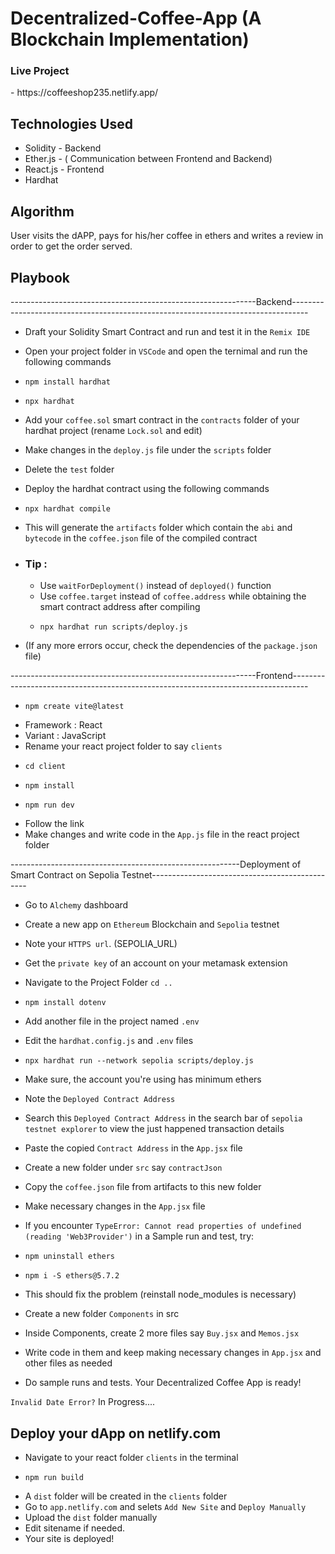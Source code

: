 # Decentralized-Coffee-App (A Blockchain Implementation)

<h3>Live Project</h3> - https://coffeeshop235.netlify.app/

## Technologies Used
* Solidity - Backend
* Ether.js - ( Communication between Frontend and Backend)
* React.js - Frontend
* Hardhat

## Algorithm

User visits the dAPP, pays for his/her coffee in ethers and writes a review in order to get the order served.

## Playbook

-------------------------------------------------------------Backend----------------------------------------------------------------------------------
- Draft your Solidity Smart Contract and run and test it in the `Remix IDE`
- Open your project folder in `VSCode` and open the ternimal and run the following commands
-     npm install hardhat
-     npx hardhat
- Add your `coffee.sol` smart contract in the `contracts` folder of your hardhat project (rename `Lock.sol` and edit)
- Make changes in the `deploy.js` file under the `scripts` folder
- Delete the `test` folder

- Deploy the hardhat contract using the following commands
-     npx hardhat compile
- This will generate the `artifacts` folder which contain the `abi` and `bytecode` in the `coffee.json` file of the compiled contract
- ### Tip :
  - Use `waitForDeployment()` instead of `deployed()` function
  - Use `coffee.target` instead of `coffee.address` while obtaining the smart contract address after compiling
  -     npx hardhat run scripts/deploy.js
- (If any more errors occur, check the dependencies of the `package.json` file)

-------------------------------------------------------------Frontend----------------------------------------------------------------------------------
-     npm create vite@latest
- Framework : React
- Variant : JavaScript
- Rename your react project folder to say `clients`
-     cd client
-     npm install
-     npm run dev
- Follow the link
- Make changes and write code in the `App.js` file in the react project folder

---------------------------------------------------------Deployment of Smart Contract on Sepolia Testnet-----------------------------------------------
- Go to `Alchemy` dashboard
- Create a new app on `Ethereum` Blockchain and `Sepolia` testnet
- Note your `HTTPS url`. (SEPOLIA_URL)
- Get the `private key` of an account on your metamask extension
- Navigate to the Project Folder `cd ..`
-     npm install dotenv
- Add another file in the project named `.env`
- Edit the `hardhat.config.js`  and `.env` files
-     npx hardhat run --network sepolia scripts/deploy.js
- Make sure, the account you're using has minimum ethers
- Note the `Deployed Contract Address`
- Search this `Deployed Contract Address` in the search bar of `sepolia testnet explorer` to view the just happened transaction details

- Paste the copied `Contract Address` in the `App.jsx` file
- Create a new folder under `src` say `contractJson`
- Copy the `coffee.json` file from artifacts to this new folder
- Make necessary changes in the `App.jsx` file
- If you encounter `TypeError: Cannot read properties of undefined (reading 'Web3Provider')` in a Sample run and test, try:
-     npm uninstall ethers
-     npm i -S ethers@5.7.2
- This should fix the problem (reinstall node_modules is necessary)

- Create a new folder `Components` in src
- Inside Components, create 2 more files say `Buy.jsx` and `Memos.jsx`
- Write code in them and keep making necessary changes in `App.jsx` and other files as needed
- Do sample runs and tests. Your Decentralized Coffee App is ready!

`Invalid Date Error?`
In Progress....

## Deploy your dApp on netlify.com

- Navigate to your react folder `clients` in the terminal
-     npm run build
- A `dist` folder will be created in the `clients` folder
- Go to `app.netlify.com` and selets `Add New Site` and `Deploy Manually`
- Upload the `dist` folder manually
- Edit sitename if needed.
- Your site is deployed!

  
